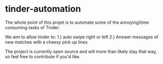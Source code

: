 # tinder-automation

The whole point of this projet is to automate some of the annoying/time consuming tasks of Tinder. 

We aim to allow tinder to: 
1.) auto swipe right or left
2.) Answer messages of new matches with a cheesy pick up lines

The project is currently open source and will more than likely stay that way, so feel free to contribute if you'd like. 
